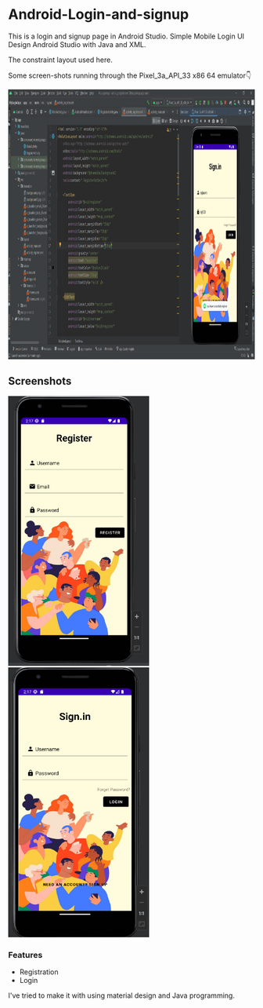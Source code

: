 # Android-Login-and-signup
This is a login and signup page in Android Studio.
Simple Mobile Login UI Design Android Studio with Java and XML.

The constraint layout used here.

Some screen-shots running through the Pixel_3a_API_33 x86 64 emulator👇


<img src="https://github.com/RajlaxmiMeshram/Android-Login-and-signup/blob/main/img/emultor.png" alt="emulator" width="950" height="550" ></img>

## Screenshots

<p>
<img src="https://github.com/RajlaxmiMeshram/Android-Login-and-signup/blob/main/img/signup.png" alt="signup" width="288" height="550" ></img>
<img src="https://github.com/RajlaxmiMeshram/Android-Login-and-signup/blob/main/img/login.png" alt="login" width="288" height="550" ></img>
</p>

### Features
- Registration
- Login

I've tried to make it with using material design and Java programming.
